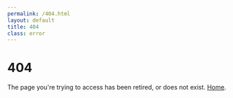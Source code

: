 ```yaml
---
permalink: /404.html
layout: default
title: 404
class: error
---
```


# 404


The page you're trying to access has been retired, or does not exist. [Home](/).
